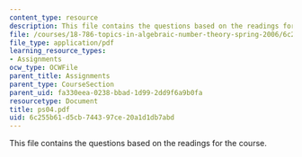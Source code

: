```yaml
---
content_type: resource
description: This file contains the questions based on the readings for the course.
file: /courses/18-786-topics-in-algebraic-number-theory-spring-2006/6c255b61d5cb744397ce20a1d1db7abd_ps04.pdf
file_type: application/pdf
learning_resource_types:
- Assignments
ocw_type: OCWFile
parent_title: Assignments
parent_type: CourseSection
parent_uid: fa330eea-0238-bbad-1d99-2dd9f6a9b0fa
resourcetype: Document
title: ps04.pdf
uid: 6c255b61-d5cb-7443-97ce-20a1d1db7abd
---
```

This file contains the questions based on the readings for the course.

